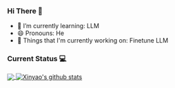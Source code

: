 ### Hi There 👋

- 🌱 I’m currently learning: LLM
- 😄 Pronouns: He
- 💼 Things that I'm currently working on: Finetune LLM

### Current Status 💻

<a href="https://github.com/siriusctrl?tab=repositories">
  <img align="center" src="https://github-readme-stats.vercel.app/api/top-langs/?username=siriusctrl&hide_langs_below=1&theme=onedark" />
</a>

<a href="https://github.com/siriusctrl?tab=repositories">
 <img align="center" src="https://github-readme-stats.vercel.app/api?username=siriusctrl&show_icons=true&line_height=40&bg_color=30,e96443,904e95&title_color=fff&text_color=fff" alt="Xinyao's github stats"/>
</a>
